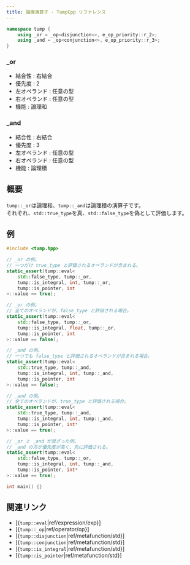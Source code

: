 ```yaml
---
title: 論理演算子 - TumpCpp リファレンス
---
```


```cpp
namespace tump {
    using _or = _op<disjunction<>, e_op_priority::r_2>;
    using _and = _op<conjunction<>, e_op_priority::r_3>;
}
```

### _or

- 結合性 : 右結合
- 優先度 : 2
- 左オペランド : 任意の型
- 右オペランド : 任意の型
- 機能 : 論理和

### _and

- 結合性 : 右結合
- 優先度 : 3
- 左オペランド : 任意の型
- 右オペランド : 任意の型
- 機能 : 論理積

## 概要

`tump::_or`は論理和、`tump::_and`は論理積の演算子です。  
それぞれ、`std::true_type`を真、`std::false_type`を偽として評価します。

## 例

```cpp
#include <tump.hpp>

// _or の例。
// 一つだけ true_type と評価されるオペランドが含まれる。
static_assert(tump::eval<
    std::false_type, tump::_or,
    tump::is_integral, int, tump::_or,
    tump::is_pointer, int
>::value == true);

// _or の例。
// 全てのオペランドが、false_type と評価される場合。
static_assert(tump::eval<
    std::false_type, tump::_or,
    tump::is_integral, float, tump::_or,
    tump::is_pointer, int
>::value == false);

// _and の例。
// 一つでも false_type と評価されるオペランドが含まれる場合。
static_assert(tump::eval<
    std::true_type, tump::_and,
    tump::is_integral, int, tump::_and,
    tump::is_pointer, int
>::value == false);

// _and の例。
// 全てのオペランドが、true_type と評価される場合。
static_assert(tump::eval<
    std::true_type, tump::_and,
    tump::is_integral, int, tump::_and,
    tump::is_pointer, int*
>::value == true);

// _or と _and が混ざった例。
// _and の方が優先度が高く、先に評価される。
static_assert(tump::eval<
    std::false_type, tump::_or,
    tump::is_integral, int, tump::_and,
    tump::is_pointer, int*
>::value == true);

int main() {}
```

## 関連リンク

- [{`tump::eval`|ref/expression/exp}]
- [{`tump::_op`|ref/operator/op}]
- [{`tump::disjunction`|ref/metafunction/std}]
- [{`tump::conjunction`|ref/metafunction/std}]
- [{`tump::is_integral`|ref/metafunction/std}]
- [{`tump::is_pointer`|ref/metafunction/std}]
